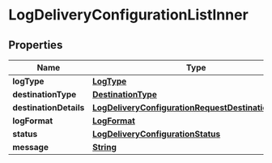 

# LogDeliveryConfigurationListInner


## Properties

| Name | Type | Description | Notes |
|------------ | ------------- | ------------- | -------------|
|**logType** | [**LogType**](LogType.md) |  |  [optional] |
|**destinationType** | [**DestinationType**](DestinationType.md) |  |  [optional] |
|**destinationDetails** | [**LogDeliveryConfigurationRequestDestinationDetails**](LogDeliveryConfigurationRequestDestinationDetails.md) |  |  [optional] |
|**logFormat** | [**LogFormat**](LogFormat.md) |  |  [optional] |
|**status** | [**LogDeliveryConfigurationStatus**](LogDeliveryConfigurationStatus.md) |  |  [optional] |
|**message** | [**String**](String.md) |  |  [optional] |



